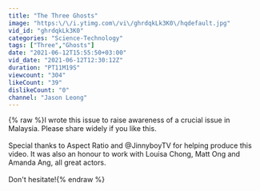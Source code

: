 ```yaml
---
title: "The Three Ghosts"
image: "https:\/\/i.ytimg.com\/vi\/ghrdqkLk3K0\/hqdefault.jpg"
vid_id: "ghrdqkLk3K0"
categories: "Science-Technology"
tags: ["Three","Ghosts"]
date: "2021-06-12T15:55:50+03:00"
vid_date: "2021-06-12T12:30:12Z"
duration: "PT11M19S"
viewcount: "304"
likeCount: "39"
dislikeCount: "0"
channel: "Jason Leong"
---
```

{% raw %}I wrote this issue to raise awareness of a crucial issue in Malaysia. Please share widely if you like this.<br /><br />Special thanks to Aspect Ratio and @JinnyboyTV for helping produce this video. It was also an honour to work with Louisa Chong, Matt Ong and Amanda Ang, all great actors.<br /><br />Don't hesitate!{% endraw %}
